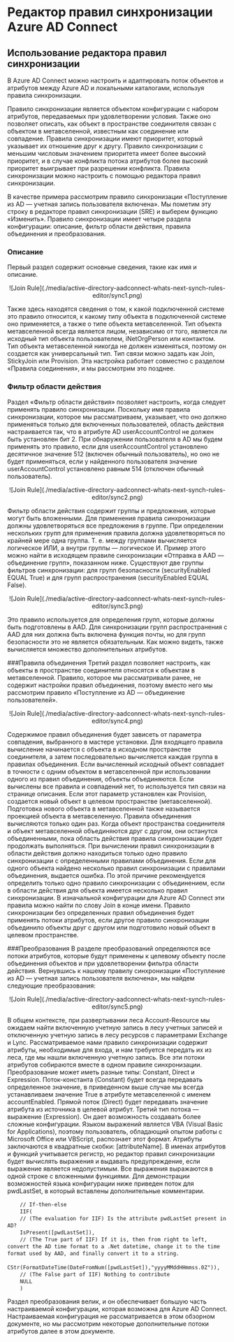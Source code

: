 
<properties 
	pageTitle="Использование редактора правил синхронизации Azure AD Connect" 
	description="Сведения о том, как использовать редактор правил синхронизации Azure AD Connect." 
	services="active-directory" 
	documentationCenter="" 
	authors="billmath" 
	manager="swadhwa" 
	editor="curtand"/>

<tags 
	ms.service="active-directory" 
	ms.workload="identity" 
	ms.tgt_pltfrm="na" 
	ms.devlang="na" 
	ms.topic="article" 
	ms.date="05/28/2015" 
	ms.author="billmath"/>

# Редактор правил синхронизации Azure AD Connect


## Использование редактора правил синхронизации

В Azure AD Connect можно настроить и адаптировать поток объектов и атрибутов между Azure AD и локальными каталогами, используя правила синхронизации.

Правило синхронизации является объектом конфигурации с набором атрибутов, передаваемых при удовлетворении условия. Также оно позволяет описать, как объект в пространстве соединителя связан с объектом в метавселенной, известным как соединение или совпадение. Правила синхронизации имеют приоритет, который указывает их отношение друг к другу. Правило синхронизации с меньшим числовым значением приоритета имеет более высокий приоритет, и в случае конфликта потока атрибутов более высокий приоритет выигрывает при разрешении конфликта. Правила синхронизации можно настроить с помощью редактора правил синхронизации.

В качестве примера рассмотрим правило синхронизации «Поступление из AD — учетная запись пользователя включена». Мы пометим эту строку в редакторе правил синхронизации (SRE) и выберем функцию «Изменить». Правило синхронизации имеет четыре раздела конфигурации: описание, фильтр области действия, правила объединения и преобразования.

### Описание
Первый раздел содержит основные сведения, такие как имя и описание.

<center>![Join Rule](./media/active-directory-aadconnect-whats-next-synch-rules-editor/sync1.png) </center>

Также здесь находятся сведения о том, к какой подключенной системе это правило относится, к какому типу объекта в подключенной системе оно применяется, а также о типе объекта метавселенной. Тип объекта метавселенной всегда является лицом, независимо от того, является ли исходный тип объекта пользователем, iNetOrgPerson или контактом. Тип объекта метавселенной никогда не должен изменяться, поэтому он создается как универсальный тип. Тип связи можно задать как Join, StickyJoin или Provision. Эта настройка работает совместно с разделом «Правила соединения», и мы рассмотрим это позднее.

### Фильтр области действия

Раздел «Фильтр области действия» позволяет настроить, когда следует применять правило синхронизации. Поскольку имя правила синхронизации, которое мы рассматриваем, указывает, что оно должно применяться только для включенных пользователей, область действия настраивается так, что в атрибуте AD userAccountControl не должен быть установлен бит 2. При обнаружении пользователя в AD мы будем применять это правило, если для userAccountControl установлено десятичное значение 512 (включен обычный пользователь), но оно не будет применяться, если у найденного пользователя значение userAccountControl установлено равным 514 (отключен обычный пользователь).

<center>![Join Rule](./media/active-directory-aadconnect-whats-next-synch-rules-editor/sync2.png) </center>

Фильтр области действия содержит группы и предложения, которые могут быть вложенными. Для применения правила синхронизации должны удовлетворяться все предложения в группе. При определении нескольких групп для применения правила должна удовлетворяться по крайней мере одна группа. Т. е. между группами вычисляется логическое ИЛИ, а внутри группы — логическое И. Пример этого можно найти в исходящем правиле синхронизации «Отправка в AAD — объединение групп», показанном ниже. Существуют две группы фильтров синхронизации: для групп безопасности (securityEnabled EQUAL True) и для групп распространения (securityEnabled EQUAL False).

<center>![Join Rule](./media/active-directory-aadconnect-whats-next-synch-rules-editor/sync3.png) </center>

Это правило используется для определения групп, которые должны быть подготовлены в AAD. Для синхронизации групп распространения с AAD для них должна быть включена функция почты, но для групп безопасности это не является обязательным. Как можно видеть, также вычисляется множество дополнительных атрибутов.

###Правила объединения
Третий раздел позволяет настроить, как объекты в пространстве соединителя относятся к объектам в метавселенной. Правило, которое мы рассматривали ранее, не содержит настройки правил объединения, поэтому вместо него мы рассмотрим правило «Поступление из AD — объединение пользователей».

<center>![Join Rule](./media/active-directory-aadconnect-whats-next-synch-rules-editor/sync4.png) </center>

Содержимое правил объединения будет зависеть от параметра совпадения, выбранного в мастере установки. Для входящего правила вычисление начинается с объекта в исходном пространстве соединителя, а затем последовательно вычисляется каждая группа в правилах объединения. Если вычисленный исходный объект совпадает в точности с одним объектом в метавселенной при использовании одного из правил объединения, объекты объединяются. Если вычислены все правила и совпадений нет, то используется тип связи на странице описания. Если этот параметр установлен как Provision, создается новый объект в целевом пространстве (метавселенной). Подготовка нового объекта в метавселенной также называется проекцией объекта в метавселенную. Правила объединения вычисляются только один раз. Когда объект пространства соединителя и объект метавселенной объединяются друг с другом, они останутся объединенными, пока область действия правила синхронизации будет продолжать выполняться. При вычислении правил синхронизации в области действия должно находиться только одно правило синхронизации с определенными правилами объединения. Если для одного объекта найдено несколько правил синхронизации с правилами объединения, выдается ошибка. По этой причине рекомендуется определить только одно правило синхронизации с объединением, если в области действия для объекта имеется несколько правил синхронизации. В изначальной конфигурации для Azure AD Connect эти правила можно найти по слову Join в конце имени. Правило синхронизации без определенных правил объединения будет применять потоки атрибутов, если другое правило синхронизации объединило объекты друг с другом или подготовило новый объект в целевом пространстве.

###Преобразования
В разделе преобразований определяются все потоки атрибутов, которые будут применены к целевому объекту после объединения объектов и при удовлетворении фильтра области действия. Вернувшись к нашему правилу синхронизации «Поступление из AD — учетная запись пользователя включена», мы найдем следующие преобразования:

<center>![Join Rule](./media/active-directory-aadconnect-whats-next-synch-rules-editor/sync5.png) </center>

В общем контексте, при развертывании леса Account-Resource мы ожидаем найти включенную учетную запись в лесу учетных записей и отключенную учетную запись в лесу ресурсов с параметрами Exchange и Lync. Рассматриваемое нами правило синхронизации содержит атрибуты, необходимые для входа, и нам требуется передать их из леса, где мы нашли включенную учетную запись. Все эти потоки атрибутов собираются вместе в одном правиле синхронизации. Преобразование может иметь разные типы: Constant, Direct и Expression. Поток-константа (Constant) будет всегда передавать определенное значение, в приведенном выше случае мы всегда устанавливаем значение True в атрибуте метавселенной с именем accountEnabled. Прямой поток (Direct) будет передавать значение атрибута из источника в целевой атрибут. Третий тип потока — выражение (Expression). Он дает возможность создавать более сложные конфигурации. Языком выражений является VBA (Visual Basic for Applications), поэтому пользователь, обладающий опытом работы с Microsoft Office или VBScript, распознает этот формат. Атрибуты заключаются в квадратные скобки: [attributeName]. В именах атрибутов и функций учитывается регистр, но редактор правил синхронизации будет вычислять выражения и выдавать предупреждение, если выражение является недопустимым. Все выражения выражаются в одной строке с вложенными функциями. Для демонстрации возможностей языка конфигурации ниже приведен поток для pwdLastSet, в который вставлены дополнительные комментарии.

		// If-then-else
		IIF(
		// (The evaluation for IIF) Is the attribute pwdLastSet present in AD? 
		IsPresent([pwdLastSet]),
		// (The True part of IIF) If it is, then from right to left, convert the AD time format to a .Net datetime, change it to the time format used by AAD, and finally convert it to a string.
		CStr(FormatDateTime(DateFromNum([pwdLastSet]),"yyyyMMddHHmmss.0Z")),
		// (The False part of IIF) Nothing to contribute
		NULL
		)

Раздел преобразования велик, и он обеспечивает большую часть настраиваемой конфигурации, которая возможна для Azure AD Connect. Настраиваемая конфигурация не рассматривается в этом обзорном документе, но мы рассмотрим некоторые дополнительные потоки атрибутов далее в этом документе.
 

<!---HONumber=July15_HO3-->